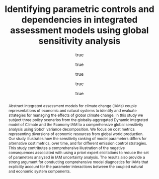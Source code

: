 ---
layout: single-bib-item
hidden: true
dup_sha1: "afa03f52937cf8fb1918afd660510bba03c9e7a9"
attachments:
duplicates:
abstract: "Abstract Integrated assessment models for climate change (IAMs) couple representations of economic and natural systems to identify and evaluate strategies for managing the effects of global climate change. In this study we subject three policy scenarios from the globally-aggregated Dynamic Integrated model of Climate and the Economy IAM to a comprehensive global sensitivity analysis using Sobol' variance decomposition. We focus on cost metrics representing diversions of economic resources from global world production. Our study illustrates how the sensitivity ranking of model parameters differs for alternative cost metrics, over time, and for different emission control strategies. This study contributes a comprehensive illustration of the negative consequences associated with using a priori expert elicitations to reduce the set of parameters analyzed in IAM uncertainty analysis. The results also provide a strong argument for conducting comprehensive model diagnostics for IAMs that explicitly account for the parameter interactions between the coupled natural and economic system components."
labels:
  - "2443b26e-5c44-05a0-a0fa-da3957d5e4dd"
  - "e7e8c3f6-366a-00bb-b993-44548806a711"
  - "63d03abf-9dd6-0bde-a81c-3d187a46e2c2"
  - "82d47f9b-0587-0567-ad24-6e8bf7290a97"
  - "e589e1f3-3708-005f-b5a2-1b034dc7ddc2"
citedByLink: "http://scholar.google.com/scholar?hl=en&lr=&num=30&cites=http://dx.doi.org/10.1016/j.envsoft.2014.05.001"
citekey: "Butler2014-mv"
id_list:
  - "sha1:8905a44bd3ec5fb2c010726f4eb3d076e13e1643"
  - "dup_sha1:afa03f52937cf8fb1918afd660510bba03c9e7a9"
  - "doi:10.1016/j.envsoft.2014.05.001"
  - "url:http://dx.doi.org/10.1016/j.envsoft.2014.05.001"
  - "url:http://www.sciencedirect.com/science/article/pii/S1364815214001327"
  - "url:http://linkinghub.elsevier.com/retrieve/pii/S1364815214001327"
  - "url:http://api.elsevier.com/content/article/PII:S1364815214001327?httpAccept=text/xml"
  - "url:http://api.elsevier.com/content/article/PII:S1364815214001327?httpAccept=text/plain"
  - "url:http://dx.doi.org/10.1016/j.envsoft.2014.05.001?locatt=mode:legacy"
  - "url:http://linkinghub.elsevier.com/retrieve/articleSelectSinglePerm?Redirect=http%3A%2F%2Fwww.sciencedirect.com%2Fscience%2Farticle%2Fpii%2FS1364815214001327%3Fvia%253Dihub&key=091cb5e06f735e25cd878ddfc375a35d0e485a3f"
  - "url:http://www.sciencedirect.com/science/article/pii/S1364815214001327?via%3Dihub"
  - "original_id:25d55319-f80f-0d7d-b510-d881ed049557"
autoCleaned: "1"
owner: "42827BEAD59011E587B2D52D02D06A8F"
autocompleted: "1"
foldersNamed:
imported: "1"
author:
  -
    last: "Butler"
    level: "0.0"
    formatted: "Butler MP"
    first: "Martha P"
    _id: "65e46e50-d450-04d5-ad16-a501d0de9583"
    bak: "Butler, Martha P."
    initials: "MP"
  -
    last: "Reed"
    level: "0.0"
    formatted: "Reed PM"
    first: "Patrick M"
    _id: "022a2dc1-0729-0a64-8561-dad40b2c021b"
    bak: "Reed, Patrick M."
    initials: "PM"
  -
    last: "Fisher-Vanden"
    level: "0.0"
    formatted: "Fisher-Vanden K"
    first: "Karen"
    _id: "e69d0b39-9163-016d-bc06-3f35e80ca83a"
    bak: "Fisher-Vanden, Karen"
    initials: "K"
  -
    last: "Keller"
    level: "0.0"
    formatted: "Keller K"
    first: "Klaus"
    _id: "779fb7bd-218e-01cf-99ac-dc5e45e9ce75"
    bak: "Keller, Klaus"
    initials: "K"
  -
    last: "Wagener"
    level: "0.0"
    formatted: "Wagener T"
    first: "Thorsten"
    _id: "b3e44562-ee5d-0e28-af39-e37fd05c52f4"
    bak: "Wagener, Thorsten"
    initials: "T"
collection_timestamps:
subfolders:
  - "All Papers/B"
trashed: "0"
folders:
updated: "1488226515.03"
published_date: "2014"
journal: "Environmental Modelling and Software"
labelsNamed:
  - "scrim_publications"
  - "clima_publications"
  - "SCRiM Support"
  - "Federal Support"
  - "pches_publications"
volume: "59"
doi: "10.1016/j.envsoft.2014.05.001"
original_id: "25d55319-f80f-0d7d-b510-d881ed049557"
authors: "Butler, MP, PM Reed, K Fisher-Vanden, K Keller and T Wagener"
journal_checked: "1"
pages: "10-29"
sha1: "8905a44bd3ec5fb2c010726f4eb3d076e13e1643"
created: "1455725222.98"
url:
  - "http://dx.doi.org/10.1016/j.envsoft.2014.05.001"
  - "http://www.sciencedirect.com/science/article/pii/S1364815214001327"
  - "http://linkinghub.elsevier.com/retrieve/pii/S1364815214001327"
  - "http://api.elsevier.com/content/article/PII:S1364815214001327?httpAccept=text/xml"
  - "http://api.elsevier.com/content/article/PII:S1364815214001327?httpAccept=text/plain"
issn: "1364-8152"
pubtype: "PP_ARTICLE"
keywords: " Climate; Model Diagnostics; Sobol's Method; Variance Decomposition"
published:
  month: "9"
  year: "2014"
pdf_restricted: "0"
title: "Identifying parametric controls and dependencies in integrated assessment models using global sensitivity analysis"
crawl_urls:
  - "http://dx.doi.org/10.1016/j.envsoft.2014.05.001"
  - "http://dx.doi.org/10.1016/j.envsoft.2014.05.001?locatt=mode:legacy"
  - "http://linkinghub.elsevier.com/retrieve/pii/S1364815214001327"
  - "http://linkinghub.elsevier.com/retrieve/articleSelectSinglePerm?Redirect=http%3A%2F%2Fwww.sciencedirect.com%2Fscience%2Farticle%2Fpii%2FS1364815214001327%3Fvia%253Dihub&key=091cb5e06f735e25cd878ddfc375a35d0e485a3f"
  - "http://www.sciencedirect.com/science/article/pii/S1364815214001327?via%3Dihub"
  - "http://www.sciencedirect.com/science/article/pii/S1364815214001327"
  - "http://api.elsevier.com/content/article/PII:S1364815214001327?httpAccept=text/xml"
  - "http://api.elsevier.com/content/article/PII:S1364815214001327?httpAccept=text/plain"
incomplete: "0"
---